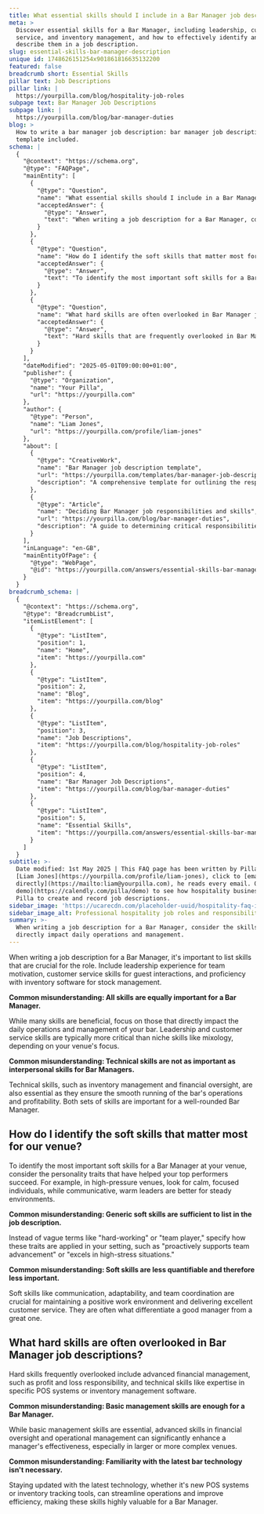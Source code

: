 ```yaml
---
title: What essential skills should I include in a Bar Manager job description?
meta: >
  Discover essential skills for a Bar Manager, including leadership, customer
  service, and inventory management, and how to effectively identify and
  describe them in a job description.
slug: essential-skills-bar-manager-description
unique id: 1748626151254x901861816635132200
featured: false
breadcrumb short: Essential Skills
pillar text: Job Descriptions
pillar link: |
  https://yourpilla.com/blog/hospitality-job-roles
subpage text: Bar Manager Job Descriptions
subpage link: |
  https://yourpilla.com/blog/bar-manager-duties
blog: >
  How to write a bar manager job description: bar manager job description
  template included.
schema: |
  {
    "@context": "https://schema.org",
    "@type": "FAQPage",
    "mainEntity": [
      {
        "@type": "Question",
        "name": "What essential skills should I include in a Bar Manager job description?",
        "acceptedAnswer": {
          "@type": "Answer",
          "text": "When writing a job description for a Bar Manager, consider the skills that directly impact daily operations and management. Essential skills include leadership experience for motivating the team, customer service skills for guest interactions, and proficiency in inventory software for effective stock management. These skills ensure that the Bar Manager can handle both the interpersonal and technical aspects of running a bar effectively."
        }
      },
      {
        "@type": "Question",
        "name": "How do I identify the soft skills that matter most for our venue?",
        "acceptedAnswer": {
          "@type": "Answer",
          "text": "To identify the most important soft skills for a Bar Manager at your venue, assess the traits that have been successful in your setting. For high-pressure venues, seek individuals who are calm and focused. For a steadier environment, warm and communicative leaders are more suitable. Specify how these traits benefit your venue rather than using generic terms."
        }
      },
      {
        "@type": "Question",
        "name": "What hard skills are often overlooked in Bar Manager job descriptions?",
        "acceptedAnswer": {
          "@type": "Answer",
          "text": "Hard skills that are frequently overlooked in Bar Manager job descriptions include advanced financial management skills like being responsible for profit and loss, as well as technical skills such as expertise in specific POS systems or inventory management software. These skills are critical for improving a manager's effectiveness in complex venues and should be considered along with basic management skills."
        }
      }
    ],
    "dateModified": "2025-05-01T09:00:00+01:00",
    "publisher": {
      "@type": "Organization",
      "name": "Your Pilla",
      "url": "https://yourpilla.com"
    },
    "author": {
      "@type": "Person",
      "name": "Liam Jones",
      "url": "https://yourpilla.com/profile/liam-jones"
    },
    "about": [
      {
        "@type": "CreativeWork",
        "name": "Bar Manager job description template",
        "url": "https://yourpilla.com/templates/bar-manager-job-description",
        "description": "A comprehensive template for outlining the responsibilities and necessary skills for a Bar Manager."
      },
      {
        "@type": "Article",
        "name": "Deciding Bar Manager job responsibilities and skills",
        "url": "https://yourpilla.com/blog/bar-manager-duties",
        "description": "A guide to determining critical responsibilities and skills needed for a Bar Manager to succeed in various types of venues."
      }
    ],
    "inLanguage": "en-GB",
    "mainEntityOfPage": {
      "@type": "WebPage",
      "@id": "https://yourpilla.com/answers/essential-skills-bar-manager-description"
    }
  }
breadcrumb_schema: |
  {
    "@context": "https://schema.org",
    "@type": "BreadcrumbList",
    "itemListElement": [
      {
        "@type": "ListItem",
        "position": 1,
        "name": "Home",
        "item": "https://yourpilla.com"
      },
      {
        "@type": "ListItem",
        "position": 2,
        "name": "Blog",
        "item": "https://yourpilla.com/blog"
      },
      {
        "@type": "ListItem",
        "position": 3,
        "name": "Job Descriptions",
        "item": "https://yourpilla.com/blog/hospitality-job-roles"
      },
      {
        "@type": "ListItem",
        "position": 4,
        "name": "Bar Manager Job Descriptions",
        "item": "https://yourpilla.com/blog/bar-manager-duties"
      },
      {
        "@type": "ListItem",
        "position": 5,
        "name": "Essential Skills",
        "item": "https://yourpilla.com/answers/essential-skills-bar-manager-description"
      }
    ]
  }
subtitle: >-
  Date modified: 1st May 2025 | This FAQ page has been written by Pilla Founder,
  [Liam Jones](https://yourpilla.com/profile/liam-jones), click to [email Liam
  directly](https://mailto:liam@yourpilla.com), he reads every email. Or [book a
  demo](https://calendly.com/pilla/demo) to see how hospitality businesses use
  Pilla to create and record job descriptions.
sidebar_image: 'https://ucarecdn.com/placeholder-uuid/hospitality-faq-image.jpg'
sidebar_image_alt: Professional hospitality job roles and responsibilities
summary: >-
  When writing a job description for a Bar Manager, consider the skills that
  directly impact daily operations and management.
---
```

When writing a job description for a Bar Manager, it's important to list skills that are crucial for the role. Include leadership experience for team motivation, customer service skills for guest interactions, and proficiency with inventory software for stock management.

**Common misunderstanding: All skills are equally important for a Bar Manager.**

While many skills are beneficial, focus on those that directly impact the daily operations and management of your bar. Leadership and customer service skills are typically more critical than niche skills like mixology, depending on your venue's focus.

**Common misunderstanding: Technical skills are not as important as interpersonal skills for Bar Managers.**

Technical skills, such as inventory management and financial oversight, are also essential as they ensure the smooth running of the bar's operations and profitability. Both sets of skills are important for a well-rounded Bar Manager.

## How do I identify the soft skills that matter most for our venue?

To identify the most important soft skills for a Bar Manager at your venue, consider the personality traits that have helped your top performers succeed. For example, in high-pressure venues, look for calm, focused individuals, while communicative, warm leaders are better for steady environments.

**Common misunderstanding: Generic soft skills are sufficient to list in the job description.**

Instead of vague terms like "hard-working" or "team player," specify how these traits are applied in your setting, such as "proactively supports team advancement" or "excels in high-stress situations."

**Common misunderstanding: Soft skills are less quantifiable and therefore less important.**

Soft skills like communication, adaptability, and team coordination are crucial for maintaining a positive work environment and delivering excellent customer service. They are often what differentiate a good manager from a great one.

## What hard skills are often overlooked in Bar Manager job descriptions?

Hard skills frequently overlooked include advanced financial management, such as profit and loss responsibility, and technical skills like expertise in specific POS systems or inventory management software.

**Common misunderstanding: Basic management skills are enough for a Bar Manager.**

While basic management skills are essential, advanced skills in financial oversight and operational management can significantly enhance a manager's effectiveness, especially in larger or more complex venues.

**Common misunderstanding: Familiarity with the latest bar technology isn't necessary.**

Staying updated with the latest technology, whether it's new POS systems or inventory tracking tools, can streamline operations and improve efficiency, making these skills highly valuable for a Bar Manager.
